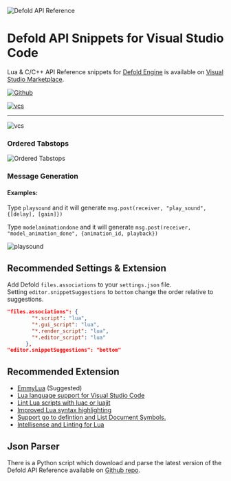 ![Defold API Reference](https://selimanac.github.io/assets/gfx/vscode-api-2000x666.png)

# Defold API Snippets for Visual Studio Code

Lua & C/C++ API Reference snippets for [Defold Engine](https://www.defold.com/) is available on [Visual Studio Marketplace](https://marketplace.visualstudio.com/items?itemName=selimanac.defold-vsc-snippets).  

[![Github](https://img.shields.io/static/v1?label=Github&message=v1.2.184&color=blue)](https://github.com/selimanac/defold-vsc-snippets)

[![vcs](https://img.shields.io/static/v1?label=Visual%20Studio%20Marketplace&message=v1.2.184&color=blue)](https://marketplace.visualstudio.com/items?itemName=selimanac.defold-vsc-snippets)

------------

![vcs](https://github.com/selimanac/defold-vsc-snippets/raw/master/images/vscode_view.png)


### Ordered Tabstops

![Ordered Tabstops](https://github.com/selimanac/defold-vsc-snippets/raw/master/images/play_sound_tabs.gif)

### Message Generation

#### Examples: 
Type `playsound` and it will generate  `msg.post(receiver, "play_sound", {[delay], [gain]})`

Type `modelanimationdone` and it will generate `msg.post(receiver, "model_animation_done", {animation_id, playback})`

![playsound](https://github.com/selimanac/defold-vsc-snippets/raw/master/images/play_sound.gif)


## Recommended Settings & Extension

Add Defold `files.associations` to your `settings.json` file.  
Setting `editor.snippetSuggestions` to `bottom` change the order relative to suggestions. 

```json
"files.associations": {
        "*.script": "lua",
        "*.gui_script": "lua",
        "*.render_script": "lua",
        "*.editor_script": "lua"
      },
"editor.snippetSuggestions": "bottom"
```  

##  Recommended Extension

* [EmmyLua](https://marketplace.visualstudio.com/items?itemName=tangzx.emmylua) (Suggested)
* [Lua language support for Visual Studio Code](https://marketplace.visualstudio.com/items?itemName=keyring.Lua)
* [Lint Lua scripts with luac or luajit](https://marketplace.visualstudio.com/items?itemName=dcr30.lualinter)
* [Improved Lua syntax highlighting](https://marketplace.visualstudio.com/items?itemName=jep-a.lua-plus)
* [Support go to defintion and List Document Symbols.](https://marketplace.visualstudio.com/items?itemName=xxxg0001.lua-for-vscode)
* [Intellisense and Linting for Lua](https://marketplace.visualstudio.com/items?itemName=trixnz.vscode-lua)


## Json Parser

There is a Python script which download and parse the latest version of the Defold API Reference available on [Github repo](https://github.com/selimanac/defold-vsc-snippets).


